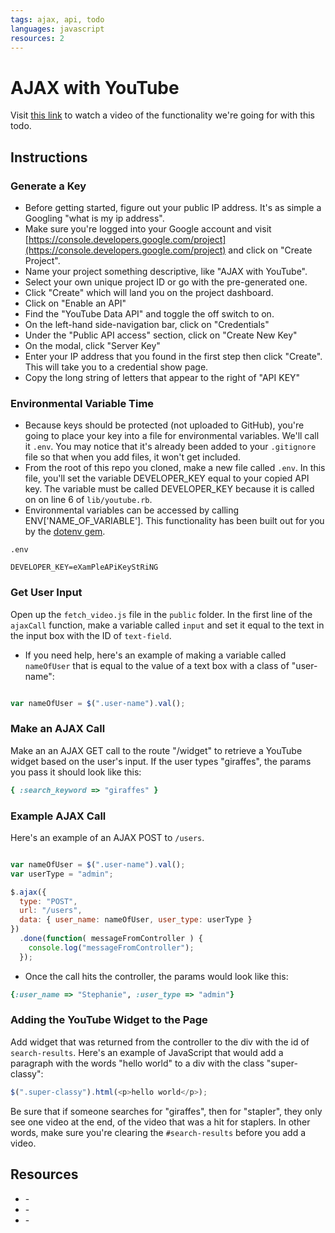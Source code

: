 ```yaml
---
tags: ajax, api, todo
languages: javascript 
resources: 2
---
```


# AJAX with YouTube 

Visit [this link](https://s3-us-west-2.amazonaws.com/readme-photos/ajax-youtube-example.mov) to watch a video of the functionality we're going for with this todo.

## Instructions

### Generate a Key

* Before getting started, figure out your public IP address. It's as simple a Googling "what is my ip address".
* Make sure you're logged into your Google account and visit [https://console.developers.google.com/project](https://console.developers.google.com/project) and click on "Create Project".
* Name your project something descriptive, like "AJAX with YouTube".
* Select your own unique project ID or go with the pre-generated one.
* Click "Create" which will land you on the project dashboard.
* Click on "Enable an API"
* Find the "YouTube Data API" and toggle the off switch to on.
* On the left-hand side-navigation bar, click on "Credentials"
* Under the "Public API access" section, click on "Create New Key"
* On the modal, click "Server Key"
* Enter your IP address that you found in the first step then click "Create". This will take you to a credential show page.
* Copy the long string of letters that appear to the right of "API KEY"

### Environmental Variable Time

* Because keys should be protected (not uploaded to GitHub), you're going to place your key into a file for environmental variables. We'll call it `.env`. You may notice that it's already been added to your `.gitignore` file so that when you add files, it won't get included.
* From the root of this repo you cloned, make a new file called `.env`. In this file, you'll set the variable DEVELOPER_KEY equal to your copied API key. The variable must be called DEVELOPER_KEY because it is called on on line 6 of `lib/youtube.rb`. 
* Environmental variables can be accessed by calling ENV['NAME_OF_VARIABLE']. This functionality has been built out for you by the [dotenv gem](https://github.com/bkeepers/dotenv).

`.env`
```
DEVELOPER_KEY=eXamPleAPiKeyStRiNG
```

### Get User Input

Open up the `fetch_video.js` file in the `public` folder. In the first line of the `ajaxCall` function, make a variable called `input` and set it equal to the text in the input box with the ID of `text-field`. 

* If you need help, here's an example of making a variable called `nameOfUser` that is equal to the value of a text box with a class of "user-name":

```javascript

var nameOfUser = $(".user-name").val();

```

### Make an AJAX Call

Make an an AJAX GET call to the route "/widget" to retrieve a YouTube widget based on the user's input. If the user types "giraffes", the params you pass it should look like this:

```ruby
{ :search_keyword => "giraffes" }
```

### Example AJAX Call

Here's an example of an AJAX POST to `/users`.

```javascript

var nameOfUser = $(".user-name").val();
var userType = "admin";

$.ajax({
  type: "POST",
  url: "/users",
  data: { user_name: nameOfUser, user_type: userType }
})
  .done(function( messageFromController ) {
    console.log("messageFromController");
  });
```

* Once the call hits the controller, the params would look like this:

```ruby
{:user_name => "Stephanie", :user_type => "admin"}
```

### Adding the YouTube Widget to the Page

Add widget that was returned from the controller to the div with the id of `search-results`. Here's an example of JavaScript that would add a paragraph with the words "hello world" to a div with the class "super-classy":

```javascript
$(".super-classy").html(<p>hello world</p>);
```

Be sure that if someone searches for "giraffes", then for "stapler", they only see one video at the end, of the video that was a hit for staplers. In other words, make sure you're clearing the `#search-results` before you add a video.

## Resources
* []() - []()
* []() - []()
* []() - []()
